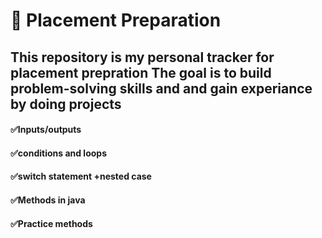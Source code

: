 # 🚀 Placement Preparation

This repository is my personal tracker for placement prepration
The goal is to **build problem-solving skills** and **and gain experiance by doing projects**
---

#### ✅Inputs/outputs

#### ✅conditions and loops

#### ✅switch statement +nested case

#### ✅Methods in java

#### ✅Practice methods

